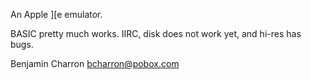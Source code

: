 An Apple ][e emulator.

BASIC pretty much works. IIRC, disk does not work yet, and hi-res has bugs.

Benjamin Charron <bcharron@pobox.com>
